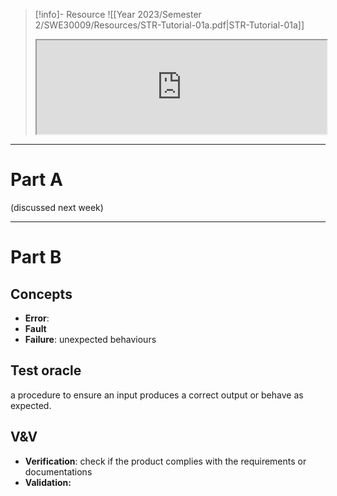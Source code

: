 > [!info]- Resource
> ![[Year 2023/Semester 2/SWE30009/Resources/STR-Tutorial-01a.pdf|STR-Tutorial-01a]]
> <iframe src='https://files.catbox.moe/t3c18i.pdf' width='100%'></iframe>


---
# Part A

(discussed next week)

---
# Part B

## Concepts
- **Error**: 
- **Fault**
- **Failure**: unexpected behaviours

## Test oracle
a procedure to ensure an input produces a correct output or behave as expected.

## V&V
- **Verification**: check if the product complies with the requirements or documentations
- **Validation:** 